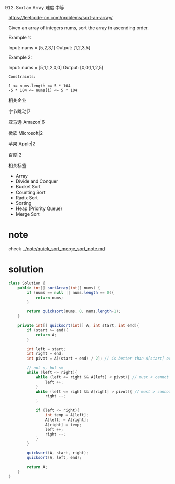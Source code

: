 
912. Sort an Array
难度
中等

https://leetcode-cn.com/problems/sort-an-array/

Given an array of integers nums, sort the array in ascending order.

 

Example 1:

Input: nums = [5,2,3,1]
Output: [1,2,3,5]

Example 2:

Input: nums = [5,1,1,2,0,0]
Output: [0,0,1,1,2,5]
 
```
Constraints:

1 <= nums.length <= 5 * 104
-5 * 104 <= nums[i] <= 5 * 104
```


相关企业

字节跳动|7

亚马逊 Amazon|6

微软 Microsoft|2

苹果 Apple|2

百度|2


相关标签
- Array
- Divide and Conquer
- Bucket Sort
- Counting Sort
- Radix Sort
- Sorting
- Heap (Priority Queue)
- Merge Sort


# note
check [../note/quick_sort_merge_sort_note.md](../note/quick_sort_merge_sort_note.md)

# solution

```java
class Solution {
    public int[] sortArray(int[] nums) {
        if (nums == null || nums.length == 0){
            return nums;
        }

        return quicksort(nums, 0, nums.length-1);
    }

    private int[] quicksort(int[] A, int start, int end){
        if (start >= end){
            return A;
        }

        int left = start;
        int right = end;
        int pivot = A[(start + end) / 2]; // is better than A[start] or A[end]; is worse than random() but expensive

        // not <, but <=
        while (left <= right){
            while (left <= right && A[left] < pivot){ // must < cannot <=
                left ++;
            }
            while (left <= right && A[right] > pivot){ // must > cannot >=
                right --;
            }

            if (left <= right){
                int temp = A[left];
                A[left] = A[right];
                A[right] = temp;
                left ++;
                right --;
            }
        }

        quicksort(A, start, right);
        quicksort(A, left, end);

        return A;
    }
}
```